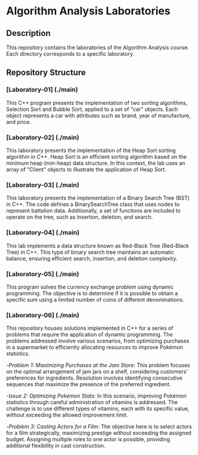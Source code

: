 # Algorithm Analysis Laboratories

## Description
This repository contains the laboratories of the Algorithm Analysis course. Each directory corresponds to a specific laboratory.

## Repository Structure
### [Laboratory-01] (./main)
This C++ program presents the implementation of two sorting algorithms, Selection Sort and Bubble Sort, applied to a set of "car" objects. Each object represents a car with attributes such as brand, year of manufacture, and price.

### [Laboratory-02] (./main)
This laboratory presents the implementation of the Heap Sort sorting algorithm in C++. Heap Sort is an efficient sorting algorithm based on the minimum heap (min-heap) data structure. In this context, the lab uses an array of "Client" objects to illustrate the application of Heap Sort.

### [Laboratory-03] (./main)
This laboratory presents the implementation of a Binary Search Tree (BST) in C++. The code defines a BinarySearchTree class that uses nodes to represent battalion data. Additionally, a set of functions are included to operate on the tree, such as insertion, deletion, and search.

### [Laboratory-04] (./main)
This lab implements a data structure known as Red-Black Tree (Red-Black Tree) in C++. This type of binary search tree maintains an automatic balance, ensuring efficient search, insertion, and deletion complexity.

### [Laboratory-05] (./main)
This program solves the currency exchange problem using dynamic programming. The objective is to determine if it is possible to obtain a specific sum using a limited number of coins of different denominations.

### [Laboratory-06] (./main)
This repository houses solutions implemented in C++ for a series of problems that require the application of dynamic programming. The problems addressed involve various scenarios, from optimizing purchases in a supermarket to efficiently allocating resources to improve Pokémon statistics.

  -*Problem 1: Maximizing Purchases at the Jam Store*: This problem focuses on the optimal arrangement of jam jars on a shelf, considering customers' preferences for ingredients. Resolution involves identifying consecutive sequences that maximize the presence of the preferred ingredient.

  -*Issue 2: Optimizing Pokémon Stats*: In this scenario, improving Pokémon statistics through careful administration of vitamins is addressed. The challenge is to use different types of vitamins, each with its specific value, without exceeding the allowed improvement limit.

  -*Problem 3: Casting Actors for a Film*: The objective here is to select actors for a film strategically, maximizing prestige without exceeding the assigned budget. Assigning multiple roles to one actor is possible, providing additional flexibility in cast construction.







